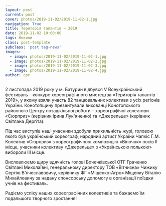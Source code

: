 ```yaml
---
layout: post
current: post
cover: photos/2019-11-02/2019-11-02-1.jpg
navigation: True
title: Територія талантів – 2019
date: 2019-11-02 10:00:00
tags: Новини
class: post-template
subclass: 'post tag-news'
images:
  - image: photos/2019-11-02/2019-11-02-1.jpg
  - image: photos/2019-11-02/2019-11-02-2.jpg
  - image: photos/2019-11-02/2019-11-02-3.jpg
  - image: photos/2019-11-02/2019-11-02-4.jpg
author: cpr
---
```


2 листопада 2019 року у м. Батурин  відбувся V Всеукраїнський фестиваль – конкурс хореографічного мистецтва «Територія талантів - 2019», у якому взяли участь  82 танцювальних колективи з усіх регіонів України. Конотопщину презентували вихованці Конотопського  районного Центру позашкільної роботи – хореографічні колективи «Сюрприз» (керівник Ірина Лук'яненко) та «Джерельце» (керівник Світлана Дергіта).

Під час виступів наші учасники здобули прихильність журі, головою якого був український хореограф, народний артист України Чапкіс Г.М.  Колектив «Сюрприз» з  хореографічною композицію «Віночок» посів  ІІ місце, учасники колективу «Джерельце» з «Українською полькою»    вибороли ІІІ місце.

Висловлюємо щиру вдячність голові Бочечківської ОТГ Граченко Світлані Миколаївні, генеральному директору ТОВ «Вітчизна» Чижику Сергію В'ячеславовичу, керівнику ФГ «Міщенко-Агро» Міщенку Віталію Михайловичу за надану спонсорську допомогу в організації поїздки учнів на фестиваль.

Радіємо успіху наших хореографічних колективів та бажаємо їм подальшого творчого зростання!

